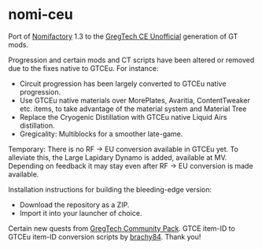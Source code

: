 # nomi-ceu
Port of [Nomifactory](https://github.com/Nomifactory/Nomifactory) 1.3 to the [GregTech CE Unofficial](https://github.com/GregTechCEu/GregTech) generation of GT mods.

Progression and certain mods and CT scripts have been altered or removed due to the fixes native to GTCEu. For instance:
- Circuit progression has been largely converted to GTCEu native progression.
- Use GTCEu native materials over MorePlates, Avaritia, ContentTweaker etc. items, to take advantage of the material system and Material Tree
- Replace the Cryogenic Distillation with GTCEu native Liquid Airs distillation.
- Gregicality: Multiblocks for a smoother late-game.

Temporary: There is no RF -> EU conversion available in GTCEu yet. To alleviate this, the Large Lapidary Dynamo is added, available at MV.
Depending on feedback it may stay even after RF -> EU conversion is made available.

Installation instructions for building the bleeding-edge version:
- Download the repository as a ZIP.
- Import it into your launcher of choice.

Certain new quests from [GregTech Community Pack](https://github.com/GregTechCEu/GregTech-Community-Pack).
GTCE item-ID to GTCEu item-ID conversion scripts by [brachy84](https://github.com/brachy84). 
Thank you!
